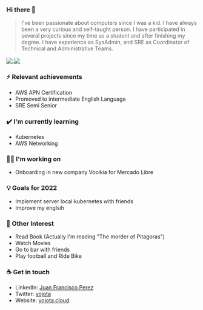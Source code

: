 ### Hi there 👋

> I've been passionate about computers since I was a kid. I have always been a very curious and self-taught person. I have participated in several projects since my time as a student and after finishing my degree. I have experience as SysAdmin, and SRE as Coordinator of Technical and Administrative Teams.

<a href="https://github.com/anuraghazra/github-readme-stats">
  <img align="center" src="https://github-readme-stats.vercel.app/api?username=yojota&show_icons=true&theme=radical" />
</a>
<a href="https://github.com/anuraghazra/convoychat">
  <img align="center" src="https://github-readme-stats.vercel.app/api/top-langs/?username=yojota&layout=compactt" />
</a>

### ⚡ Relevant achievements

- AWS APN Certification 
- Promoved to intermediate English Language   
- SRE Semi Senior

### ✔️ I'm currently learning
- Kubernetes
- AWS Networking

### 👩‍💻 I'm working on
- Onboarding in new company Voolkia for Mercado Libre

### 💡 Goals for 2022
- Implement server local kubernetes with friends
- Improve my englsih

### 🌴 Other Interest 
- Read Book (Actually I'm reading "The morder of Pitagoras")
- Watch Movies
- Go to bar with friends 
- Play football and Ride Bike

### ☕ Get in touch
- LinkedIn: <a href = "https://www.linkedin.com/in/juan-francisco-perez-b0759632/">Juan Francisco Perez</a>
- Twitter: <a href = "https://twitter.com/yojota">yojota</a>
- Website: <a href = "https://yojota.cloud">yojota.cloud</a>
<br>
<br>
